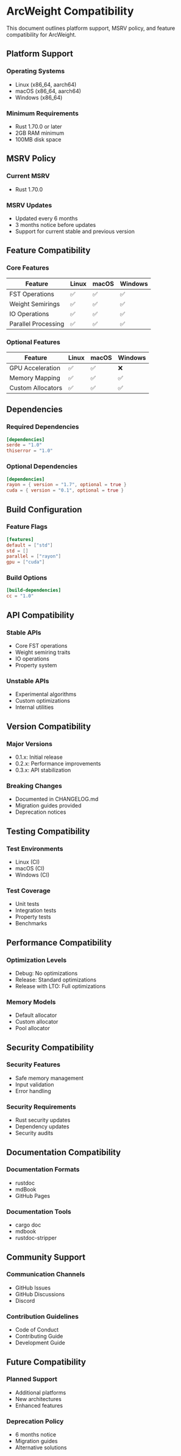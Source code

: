# ArcWeight Compatibility

This document outlines platform support, MSRV policy, and feature compatibility for ArcWeight.

## Platform Support

### Operating Systems
- Linux (x86_64, aarch64)
- macOS (x86_64, aarch64)
- Windows (x86_64)

### Minimum Requirements
- Rust 1.70.0 or later
- 2GB RAM minimum
- 100MB disk space

## MSRV Policy

### Current MSRV
- Rust 1.70.0

### MSRV Updates
- Updated every 6 months
- 3 months notice before updates
- Support for current stable and previous version

## Feature Compatibility

### Core Features
| Feature | Linux | macOS | Windows |
|---------|-------|-------|---------|
| FST Operations | ✅ | ✅ | ✅ |
| Weight Semirings | ✅ | ✅ | ✅ |
| IO Operations | ✅ | ✅ | ✅ |
| Parallel Processing | ✅ | ✅ | ✅ |

### Optional Features
| Feature | Linux | macOS | Windows |
|---------|-------|-------|---------|
| GPU Acceleration | ✅ | ✅ | ❌ |
| Memory Mapping | ✅ | ✅ | ✅ |
| Custom Allocators | ✅ | ✅ | ✅ |

## Dependencies

### Required Dependencies
```toml
[dependencies]
serde = "1.0"
thiserror = "1.0"
```

### Optional Dependencies
```toml
[dependencies]
rayon = { version = "1.7", optional = true }
cuda = { version = "0.1", optional = true }
```

## Build Configuration

### Feature Flags
```toml
[features]
default = ["std"]
std = []
parallel = ["rayon"]
gpu = ["cuda"]
```

### Build Options
```toml
[build-dependencies]
cc = "1.0"
```

## API Compatibility

### Stable APIs
- Core FST operations
- Weight semiring traits
- IO operations
- Property system

### Unstable APIs
- Experimental algorithms
- Custom optimizations
- Internal utilities

## Version Compatibility

### Major Versions
- 0.1.x: Initial release
- 0.2.x: Performance improvements
- 0.3.x: API stabilization

### Breaking Changes
- Documented in CHANGELOG.md
- Migration guides provided
- Deprecation notices

## Testing Compatibility

### Test Environments
- Linux (CI)
- macOS (CI)
- Windows (CI)

### Test Coverage
- Unit tests
- Integration tests
- Property tests
- Benchmarks

## Performance Compatibility

### Optimization Levels
- Debug: No optimizations
- Release: Standard optimizations
- Release with LTO: Full optimizations

### Memory Models
- Default allocator
- Custom allocator
- Pool allocator

## Security Compatibility

### Security Features
- Safe memory management
- Input validation
- Error handling

### Security Requirements
- Rust security updates
- Dependency updates
- Security audits

## Documentation Compatibility

### Documentation Formats
- rustdoc
- mdBook
- GitHub Pages

### Documentation Tools
- cargo doc
- mdbook
- rustdoc-stripper

## Community Support

### Communication Channels
- GitHub Issues
- GitHub Discussions
- Discord

### Contribution Guidelines
- Code of Conduct
- Contributing Guide
- Development Guide

## Future Compatibility

### Planned Support
- Additional platforms
- New architectures
- Enhanced features

### Deprecation Policy
- 6 months notice
- Migration guides
- Alternative solutions 